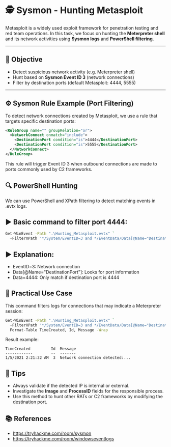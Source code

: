 # 🕵️ Sysmon - Hunting Metasploit

Metasploit is a widely used exploit framework for penetration testing and red team operations. In this task, we focus on hunting the **Meterpreter shell** and its network activities using **Sysmon logs** and **PowerShell filtering**.

---

## 🎯 Objective

- Detect suspicious network activity (e.g. Meterpreter shell)
- Hunt based on **Sysmon Event ID 3** (network connections)
- Filter by destination ports (default Metasploit: 4444, 5555)

---

## ⚙️ Sysmon Rule Example (Port Filtering)
To detect network connections created by Metasploit, we use a rule that targets specific destination ports:

```xml
<RuleGroup name="" groupRelation="or">
  <NetworkConnect onmatch="include">
    <DestinationPort condition="is">4444</DestinationPort>
    <DestinationPort condition="is">5555</DestinationPort>
  </NetworkConnect>
</RuleGroup>
```

This rule will trigger Event ID 3 when outbound connections are made to ports commonly used by C2 frameworks.

## 🔍 PowerShell Hunting
We can use PowerShell and XPath filtering to detect matching events in .evtx logs.

## ▶ Basic command to filter port 4444:

```bash
Get-WinEvent -Path ".\Hunting_Metasploit.evtx" `
  -FilterXPath '*/System/EventID=3 and */EventData/Data[@Name="DestinationPort"] and */EventData/Data=4444'
```

## ▶ Explanation:
- EventID=3: Network connection
- Data[@Name="DestinationPort"]: Looks for port information
- Data=4444: Only match if destination port is 4444

## 🧪 Practical Use Case

This command filters logs for connections that may indicate a Meterpreter session:

```bash
Get-WinEvent -Path ".\Hunting_Metasploit.evtx" `
  -FilterXPath '*/System/EventID=3 and */EventData/Data[@Name="DestinationPort"] and */EventData/Data=4444' |
  Format-Table TimeCreated, Id, Message -Wrap
```
Result example:
```dif
TimeCreated         Id  Message
------------        --  -------
1/5/2021 2:21:32 AM  3  Network connection detected:...
```

## 📌 Tips
- Always validate if the detected IP is internal or external.
- Investigate the **Image** and **ProcessID** fields for the responsible process.
- Use this method to hunt other RATs or C2 frameworks by modifying the destination port.

## 📚 References
- https://tryhackme.com/room/sysmon
- https://tryhackme.com/room/windowseventlogs
